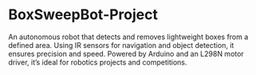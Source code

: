 # BoxSweepBot-Project
An autonomous robot that detects and removes lightweight boxes from a defined area. Using IR sensors for navigation and object detection, it ensures precision and speed. Powered by Arduino and an L298N motor driver, it’s ideal for robotics projects and competitions.
